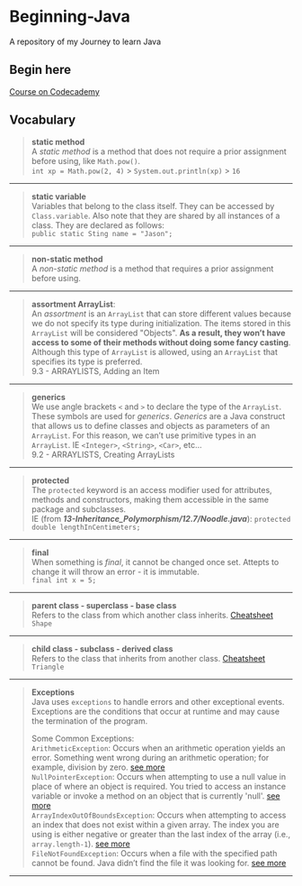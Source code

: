 # Beginning-Java

A repository of my Journey to learn Java

## Begin here

[Course on Codecademy](https://www.codecademy.com/learn)

## Vocabulary

> **static method**  
> A _static method_ is a method that does not require a prior assignment before using, like `Math.pow()`.  
> `int xp = Math.pow(2, 4)` > `System.out.println(xp)` > `16`
___
> **static variable**  
> Variables that belong to the class itself. They can be accessed by `Class.variable`. Also note that they are shared by all instances of a class. They are declared as follows:  
> `public static Sting name = "Jason";`
___
> **non-static method**  
> A _non-static method_ is a method that requires a prior assignment before using.
___
> **assortment ArrayList**:  
> An _assortment_ is an `ArrayList` that can store different values because we do not specify its type during initialization. The items stored in this `ArrayList` will be considered "Objects". **As a result, they won’t have access to some of their methods without doing some fancy casting**. Although this type of `ArrayList` is allowed, using an `ArrayList` that specifies its type is preferred.  
> 9.3 - ARRAYLISTS, Adding an Item
___
> **generics**  
> We use angle brackets `<` and `>` to declare the type of the `ArrayList`. These symbols are used for _generics_. _Generics_ are a Java construct that allows us to define classes and objects as parameters of an `ArrayList`. For this reason, we can’t use primitive types in an `ArrayList`. IE `<Integer>`, `<String>`, `<Car>`, etc...  
> 9.2 - ARRAYLISTS, Creating ArrayLists
___
> **protected**  
> The `protected` keyword is an access modifier used for attributes, methods and constructors, making them accessible in the same package and subclasses.  
> IE (from _**13-Inheritance_Polymorphism/12.7/Noodle.java**_): `protected double lengthInCentimeters;`
___
> **final**  
> When something is _final_, it cannot be changed once set. Attepts to change it will throw an error - it is immutable.  
> `final int x = 5;`
___
> **parent class - superclass - base class**  
> Refers to the class from which another class inherits. [Cheatsheet](https://www.codecademy.com/learn/learn-java/modules/learn-java-inheritance-and-polymorphism/cheatsheet)  
> `Shape`
___
> **child class - subclass - derived class**  
> Refers to the class that inherits from another class. [Cheatsheet](https://www.codecademy.com/learn/learn-java/modules/learn-java-inheritance-and-polymorphism/cheatsheet)  
> `Triangle`
___
> **Exceptions**  
> Java uses `exceptions` to handle errors and other exceptional events. Exceptions are the conditions that occur at runtime and may cause the termination of the program.  
>  
> Some Common Exceptions:  
> `ArithmeticException`: Occurs when an arithmetic operation yields an error. Something went wrong during an arithmetic operation; for example, division by zero. [see more](https://www.codecademy.com/resources/docs/java/errors/arithmeticexception)  
> `NullPointerException`: Occurs when attempting to use a null value in place of where an object is required. You tried to access an instance variable or invoke a method on an object that is currently 'null'. [see more](https://www.codecademy.com/resources/docs/java/errors/nullpointerexception)  
> `ArrayIndexOutOfBoundsException`: Occurs when attempting to access an index that does not exist within a given array. The index you are using is either negative or greater than the last index of the array (i.e., `array.length-1`). [see more](https://www.codecademy.com/resources/docs/java/errors/arrayindexoutofboundsexception)  
> `FileNotFoundException`: Occurs when a file with the specified path cannot be found. Java didn’t find the file it was looking for. [see more](https://www.codecademy.com/resources/docs/java/errors/filenotfoundexception)  
___
